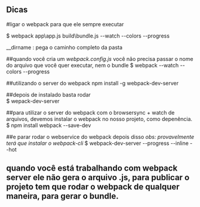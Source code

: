 ## Dicas

#ligar o webpack para que ele sempre executar <br>

$ webpack app\app.js build\bundle.js --watch --colors --progress <br>

__dirname : pega o caminho completo da pasta <br>

##quando você cria um *webpack.config.js* você não precisa passar o nome do arquivo que você quer executar, nem o bundle
$ webpack --watch --colors --progress <br>

##utilizando o server do webpack
npm install -g webpack-dev-server <br>

##depois de instalado basta rodar <br>
$ wepack-dev-server

##para utilizar o server do webpack com o browsersync + watch de arquivos, devemos instalar o webpack no nosso projeto, como depenência.
$ npm install webpack --save-dev <br>

##e parar rodar o webservice do webpack depois disso *obs: provavelmente terá que instalar o webpack-cli*
$ webpack-dev-server --progress --inline --hot

## quando você está trabalhando com webpack server ele não gera o arquivo .js, para publicar o projeto tem que rodar o webpack de qualquer maneira, para gerar o bundle.
